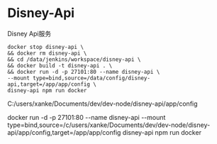 # Disney-Api

Disney Api服务


```shell
docker stop disney-api \
&& docker rm disney-api \
&& cd /data/jenkins/workspace/disney-api \
&& docker build -t disney-api . \
&& docker run -d -p 27101:80 --name disney-api \
--mount type=bind,source=/data/config/disney-api,target=/app/app/config \
disney-api npm run docker
```

C:/users/xanke/Documents/dev/dev-node/disney-api/app/config

docker run -d -p 27101:80 --name disney-api --mount type=bind,source=/c/users/xanke/Documents/dev/dev-node/disney-api/app/config,target=/app/app/config disney-api npm run docker
